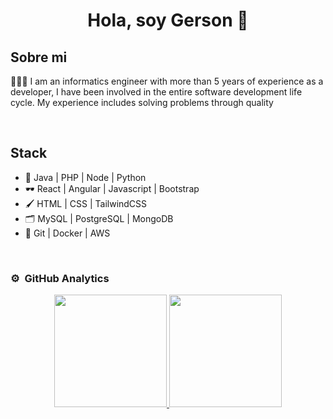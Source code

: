 <div align="center">
<h1 align="center">Hola, soy Gerson 👋</h1>
</div>

## Sobre mi

👨🏻‍💻 I am an informatics engineer with more
    than 5 years of experience as a developer, I
    have been involved in the entire software
    development life cycle.
    My experience includes solving problems
    through quality

<br>

## Stack
- 💼 Java | PHP | Node | Python
- 🕶 React | Angular | Javascript | Bootstrap
- 🖌 HTML | CSS | TailwindCSS
- 🗂 MySQL | PostgreSQL | MongoDB
- 🎁 Git | Docker | AWS
<br>

### ⚙️ &nbsp;GitHub Analytics

<p align="center">
<a href="https://github.com/Gerstox">
  <img height="180em" src="https://github-readme-stats-eight-theta.vercel.app/api?username=Gerstox&show_icons=true&theme=algolia&include_all_commits=true&count_private=true"/>
  <img height="180em" src="https://github-readme-stats-eight-theta.vercel.app/api/top-langs/?username=Gerstox&layout=compact&langs_count=8&theme=algolia"/>
</a>
</p>

<!--
**Gerstox/Gerstox** is a ✨ _special_ ✨ repository because its `README.md` (this file) appears on your GitHub profile.

Here are some ideas to get you started:

- 🔭 I’m currently working on ...
- 🌱 I’m currently learning ...
- 👯 I’m looking to collaborate on ...
- 🤔 I’m looking for help with ...
- 💬 Ask me about ...
- 📫 How to reach me: ...
- 😄 Pronouns: ...
- ⚡ Fun fact: ...
-->
